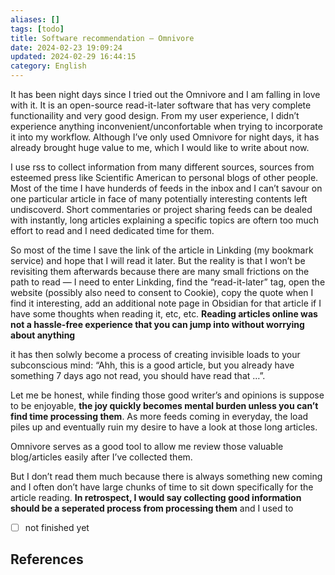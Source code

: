 ```yaml
---
aliases: []
tags: [todo]
title: Software recommendation – Omnivore
date: 2024-02-23 19:09:24
updated: 2024-02-29 16:44:15
category: English
---
```


It has been night days since I tried out the Omnivore and I am falling in love with it. It is an open-source read-it-later software that has very complete functionaility and very good design. From my user experience, I didn’t experience anything inconvenient/unconfortable when trying to incorporate it into my workflow. Although I’ve only used Omnivore for night days, it has already brought huge value to me, which I would like to write about now.

I use rss to collect information from many different sources, sources from esteemed press like Scientific American to personal blogs of other people. Most of the time I have hunderds of feeds in the inbox and I can’t savour on one particular article in face of many potentially interesting contents left undiscoverd. Short commentaries or project sharing feeds can be dealed with instantly, long articles explaining a specific topics are oftern too much effort to read and I need dedicated time for them.

So most of the time I save the link of the article in Linkding (my bookmark service) and hope that I will read it later. But the reality is that I won’t be revisiting them afterwards because there are many small frictions on the path to read — I need to enter Linkding, find the “read-it-later” tag, open the website (possibly also need to consent to Cookie), copy the quote when I find it interesting, add an additional note page in Obsidian for that article if I have some thoughts when reading it, etc, etc. **Reading articles online was not a hassle-free experience that you can jump into without worrying about anything**

it has then solwly become a process of creating invisible loads to your subconscious mind: “Ahh, this is a good article, but you already have something 7 days ago not read, you should have read that …”.

Let me be honest, while finding those good writer’s and opinions is suppose to be enjoyable, **the joy quickly becomes mental burden unless you can’t find time processing them**. As more feeds coming in everyday, the load piles up and eventually ruin my desire to have a look at those long articles.

Omnivore serves as a good tool to allow me review those valuable blog/articles easily after I’ve collected them.

But I don’t read them much because there is always something new coming and I often don’t have large chunks of time to sit down specifically for the article reading. **In retrospect, I would say collecting good information should be a seperated process from processing them** and I used to

- [ ] not finished yet

## References
